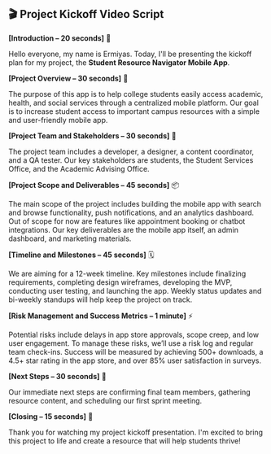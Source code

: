 ## 🎬 Project Kickoff Video Script

**[Introduction – 20 seconds]** 👋

Hello everyone, my name is Ermiyas. Today, I'll be presenting the kickoff plan for my project, the **Student Resource Navigator Mobile App**.

**[Project Overview – 30 seconds]** 📱

The purpose of this app is to help college students easily access academic, health, and social services through a centralized mobile platform. Our goal is to increase student access to important campus resources with a simple and user-friendly mobile app.

**[Project Team and Stakeholders – 30 seconds]** 👥

The project team includes a developer, a designer, a content coordinator, and a QA tester. Our key stakeholders are students, the Student Services Office, and the Academic Advising Office.

**[Project Scope and Deliverables – 45 seconds]** 📦

The main scope of the project includes building the mobile app with search and browse functionality, push notifications, and an analytics dashboard. Out of scope for now are features like appointment booking or chatbot integrations. Our key deliverables are the mobile app itself, an admin dashboard, and marketing materials.

**[Timeline and Milestones – 45 seconds]** 🗓️

We are aiming for a 12-week timeline. Key milestones include finalizing requirements, completing design wireframes, developing the MVP, conducting user testing, and launching the app. Weekly status updates and bi-weekly standups will help keep the project on track.

**[Risk Management and Success Metrics – 1 minute]** ⚡

Potential risks include delays in app store approvals, scope creep, and low user engagement. To manage these risks, we’ll use a risk log and regular team check-ins. Success will be measured by achieving 500+ downloads, a 4.5+ star rating in the app store, and over 85% user satisfaction in surveys.

**[Next Steps – 30 seconds]** 🚀

Our immediate next steps are confirming final team members, gathering resource content, and scheduling our first sprint meeting.

**[Closing – 15 seconds]** 🎯

Thank you for watching my project kickoff presentation. I'm excited to bring this project to life and create a resource that will help students thrive!